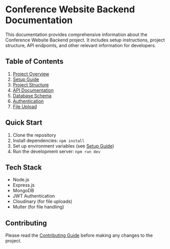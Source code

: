 # Conference Website Backend Documentation

This documentation provides comprehensive information about the Conference Website Backend project. It includes setup instructions, project structure, API endpoints, and other relevant information for developers.

## Table of Contents

1. [Project Overview](./overview.md)
2. [Setup Guide](./setup.md)
3. [Project Structure](./structure.md)
4. [API Documentation](./api.md)
5. [Database Schema](./database.md)
6. [Authentication](./auth.md)
7. [File Upload](./file-upload.md)

## Quick Start

1. Clone the repository
2. Install dependencies: `npm install`
3. Set up environment variables (see [Setup Guide](./setup.md))
4. Run the development server: `npm run dev`

## Tech Stack

- Node.js
- Express.js
- MongoDB
- JWT Authentication
- Cloudinary (for file uploads)
- Multer (for file handling)

## Contributing

Please read the [Contributing Guide](./contributing.md) before making any changes to the project. 